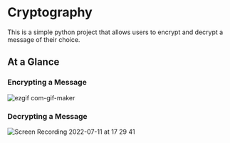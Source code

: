# Cryptography
This is a simple python project that allows users to encrypt and decrypt a message of their choice. 

## At a Glance 

### Encrypting a Message
![ezgif com-gif-maker](https://user-images.githubusercontent.com/73315015/178360462-ac79f4a2-d812-44c9-a17f-db5a04a44b46.gif)

### Decrypting a Message
![Screen Recording 2022-07-11 at 17 29 41](https://user-images.githubusercontent.com/73315015/178362253-b2007c46-ffdd-4880-864f-36034e5d1400.gif)
